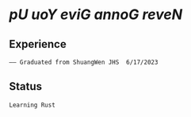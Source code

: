 # *pU uoY eviG annoG reveN*

## Experience
    —— Graduated from ShuangWen JHS  6/17/2023



## Status
    Learning Rust
